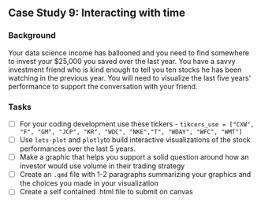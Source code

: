 ## Case Study 9: Interacting with time

### Background

Your data science income has ballooned and you need to find somewhere to invest your $25,000 you saved over the last year. You have a savvy investment friend who is kind enough to tell you ten stocks he has been watching in the previous year. You will need to visualize the last five years' performance to support the conversation with your friend.

### Tasks

- [ ] For your coding development use these tickers - `tikcers_use = ["CXW", "F", "GM", "JCP", "KR", "WDC", "NKE","T", "WDAY", "WFC", "WMT"]`
- [ ] Use `lets-plot` and `plotly`to build interactive visualizations of the stock performances over the last 5 years.
- [ ] Make a graphic that helps you support a solid question around how an investor would use volume in their trading strategy
- [ ] Create an `.qmd` file with 1-2 paragraphs summarizing your graphics and the choices you made in your visualization
- [ ] Create a self contained .html file to submit on canvas
